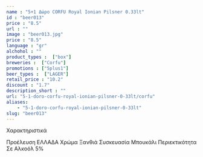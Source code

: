 ```yaml
---
name : "5+1 Δώρο CORFU Royal Ionian Pilsner 0.33lt"
id : "beer013"
price : "8.5"
url : ""
image : "beer013.jpg"
price : "8.5"
language : "gr"
alchohol : ""
product_types :  ["box"]
breweries :  ["Corfu"]
promotions : ["5plus1"]
beer_types :  ["LAGER"]
retail_price : "10.2"
discount : "1.7"
description_short : ""
url: "5-1-doro-corfu-royal-ionian-pilsner-0-33lt/corfu"
aliases: 
    - "5-1-doro-corfu-royal-ionian-pilsner-0-33lt"
slug: "beer013"
---
```


Χαρακτηριστικά

Προέλευση
ΕΛΛΑΔΑ
Χρώμα
Ξανθιά
Συσκευασία
Μπουκάλι
Περιεκτικότητα Σε Αλκοόλ
5%